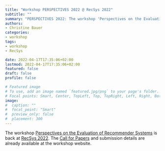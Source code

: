 ```yaml
---
title: "Workshop PERSPECTIVES 2022 @ RecSys 2022"
subtitle: ""
summary: "PERSPECTIVES 2022: The workshop 'Perspectives on the Evaluation of Recommender Systems' is back at RecSys 2022."
authors: 
- Christine Bauer 
categories:
- workshop
tags:
- workshop 
- RecSys

date: 2022-04-17T17:35:06+02:00
lastmod: 2022-04-17T17:35:06+02:00
featured: false
draft: false
profile: false

# Featured image
# To use, add an image named `featured.jpg/png` to your page's folder.
# Focal points: Smart, Center, TopLeft, Top, TopRight, Left, Right, BottomLeft, Bottom, BottomRight.
image:
#  caption: ""
#  focal_point: "Smart"
#  preview_only: false
#  placement: 300
---
```


The workshop [Perspectives on the Evaluation of Recommender Systems](https://perspectives-ws.github.io/2022/) is back at [RecSys 2022](https://recsys.acm.org/recsys22/). The [Call for Papers](https://perspectives-ws.github.io/2022/#cfp) and submission details are already available at the workshop website.
